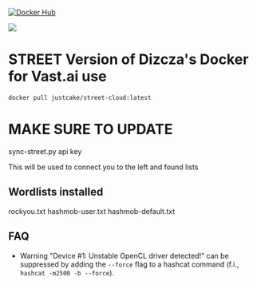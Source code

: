 [![Docker Hub](http://dockeri.co/image/justcake/street-cloud)](https://hub.docker.com/r/justcake/street-cloud/)

[![](https://img.shields.io/docker/image-size/justcake/street-cloud/latest?label=latest)](https://hub.docker.com/r/justcake/street-cloud/tags)


# STREET Version of Dizcza's Docker for Vast.ai use

```
docker pull justcake/street-cloud:latest
```

# MAKE SURE TO UPDATE 
sync-street.py api key

This will be used to connect you to the left and found lists

## Wordlists installed
rockyou.txt
hashmob-user.txt
hashmob-default.txt



## FAQ

* Warning "Device #1: Unstable OpenCL driver detected!" can be suppressed by adding the `--force` flag to a hashcat command (f.i., `hashcat -m2500 -b --force`).



